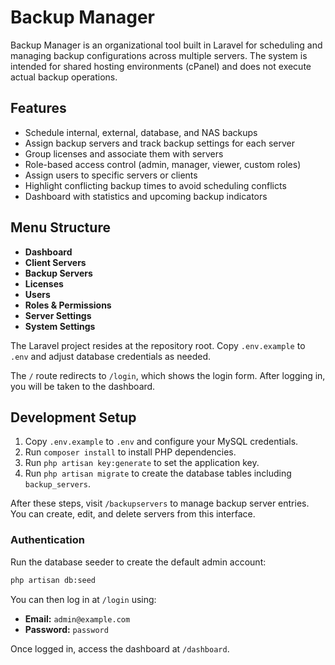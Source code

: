 # Backup Manager

Backup Manager is an organizational tool built in Laravel for scheduling and managing backup configurations across multiple servers. The system is intended for shared hosting environments (cPanel) and does not execute actual backup operations.

## Features

- Schedule internal, external, database, and NAS backups
- Assign backup servers and track backup settings for each server
- Group licenses and associate them with servers
- Role-based access control (admin, manager, viewer, custom roles)
- Assign users to specific servers or clients
- Highlight conflicting backup times to avoid scheduling conflicts
- Dashboard with statistics and upcoming backup indicators

## Menu Structure

- **Dashboard**
- **Client Servers**
- **Backup Servers**
- **Licenses**
- **Users**
- **Roles & Permissions**
- **Server Settings**
- **System Settings**

The Laravel project resides at the repository root.
Copy `.env.example` to `.env` and adjust database credentials as needed.

The `/` route redirects to `/login`, which shows the login form. After logging in,
you will be taken to the dashboard.

## Development Setup

1. Copy `.env.example` to `.env` and configure your MySQL credentials.
2. Run `composer install` to install PHP dependencies.
3. Run `php artisan key:generate` to set the application key.
4. Run `php artisan migrate` to create the database tables including `backup_servers`.

After these steps, visit `/backupservers` to manage backup server entries. You
can create, edit, and delete servers from this interface.

### Authentication

Run the database seeder to create the default admin account:

```bash
php artisan db:seed
```

You can then log in at `/login` using:

- **Email:** `admin@example.com`
- **Password:** `password`

Once logged in, access the dashboard at `/dashboard`.
